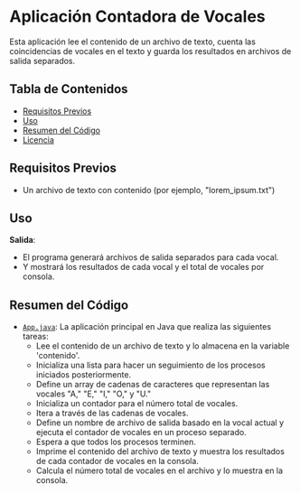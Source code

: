 # Aplicación Contadora de Vocales

Esta aplicación lee el contenido de un archivo de texto, cuenta las coincidencias de vocales en el texto y guarda los resultados en archivos de salida separados.

## Tabla de Contenidos

- [Requisitos Previos](#requisitos-previos)
- [Uso](#uso)
- [Resumen del Código](#resumen-del-código)
- [Licencia](#licencia)

## Requisitos Previos

- Un archivo de texto con contenido (por ejemplo, "lorem_ipsum.txt")

## Uso

**Salida**:

- El programa generará archivos de salida separados para cada vocal.
- Y mostrará los resultados de cada vocal y el total de vocales por consola.

## Resumen del Código

- [`App.java`](App.java): La aplicación principal en Java que realiza las siguientes tareas:
  - Lee el contenido de un archivo de texto y lo almacena en la variable 'contenido'.
  - Inicializa una lista para hacer un seguimiento de los procesos iniciados posteriormente.
  - Define un array de cadenas de caracteres que representan las vocales "A," "E," "I," "O," y "U."
  - Inicializa un contador para el número total de vocales.
  - Itera a través de las cadenas de vocales.
  - Define un nombre de archivo de salida basado en la vocal actual y ejecuta el contador de vocales en un proceso separado.
  - Espera a que todos los procesos terminen.
  - Imprime el contenido del archivo de texto y muestra los resultados de cada contador de vocales en la consola.
  - Calcula el número total de vocales en el archivo y lo muestra en la consola.
